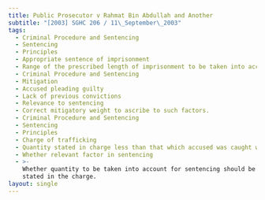```yaml
---
title: Public Prosecutor v Rahmat Bin Abdullah and Another
subtitle: "[2003] SGHC 206 / 11\_September\_2003"
tags:
  - Criminal Procedure and Sentencing
  - Sentencing
  - Principles
  - Appropriate sentence of imprisonment
  - Range of the prescribed length of imprisonment to be taken into account.
  - Criminal Procedure and Sentencing
  - Mitigation
  - Accused pleading guilty
  - Lack of previous convictions
  - Relevance to sentencing
  - Correct mitigatory weight to ascribe to such factors.
  - Criminal Procedure and Sentencing
  - Sentencing
  - Principles
  - Charge of trafficking
  - Quantity stated in charge less than that which accused was caught with
  - Whether relevant factor in sentencing
  - >-
    Whether quantity to be taken into account for sentencing should be that
    stated in the charge.
layout: single
---
```


